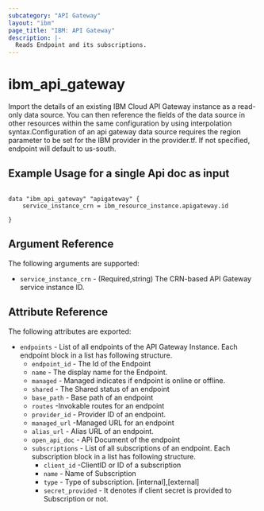 ```yaml
---
subcategory: "API Gateway"
layout: "ibm"
page_title: "IBM: API Gateway"
description: |-
  Reads Endpoint and its subscriptions.
---
```


# ibm\_api_gateway

Import the details of an existing IBM Cloud API Gateway instance as a read-only data source. You can then reference the fields of the data source in other resources within the same configuration by using interpolation syntax.Configuration of an api gateway data source requires the region parameter to be set for the IBM provider in the provider.tf.  If not specified, endpoint will default to us-south.

## Example Usage for a single Api doc as input

```hcl

data "ibm_api_gateway" "apigateway" {
    service_instance_crn = ibm_resource_instance.apigateway.id
    
}

```

## Argument Reference

The following arguments are supported:

* `service_instance_crn` - (Required,string) The CRN-based API Gateway service instance ID.


## Attribute Reference

The following attributes are exported:

* `endpoints` - List of all endpoints of the API Gateway Instance. Each endpoint block in a list has following structure.
  * `endpoint_id` - The Id of the Endpoint
  * `name` - The display name for the Endpoint.
  * `managed` - Managed indicates if endpoint is online or offline.
  * `shared` -  The Shared status of an endpoint
  * `base_path` - Base path of an endpoint
  * `routes` -Invokable routes for an endpoint
  * `provider_id` - Provider ID of an endpoint.
  * `managed_url` -Managed URL for an endpoint
  * `alias_url` - Alias URL of an endpoint.
  * `open_api_doc` - APi Document of the endpoint
  * `subscriptions` - List of all subscriptions of an endpoint. Each subscription block in a list has following structure.
    * `client_id` -ClientID or ID of a subscription
    * `name` - Name of Subscription
    * `type` - Type of subscription. [internal],[external]
    * `secret_provided` - It denotes if client secret is provided to Subscription or not.